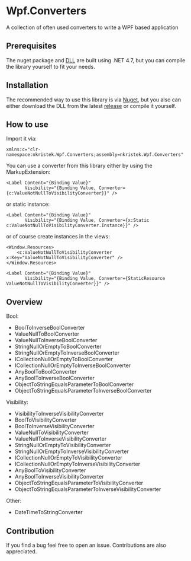 # Wpf.Converters
A collection of often used converters to write a WPF based application

## Prerequisites

The nuget package and [DLL](https://github.com/nkristek/Wpf.Converters/releases) are built using .NET 4.7, but you can compile the library yourself to fit your needs.

## Installation

The recommended way to use this library is via [Nuget](https://www.nuget.org/packages/nkristek.Wpf.Converters/), but you also can either download the DLL from the latest [release](https://github.com/nkristek/Wpf.Converters/releases) or compile it yourself.

## How to use

Import it via:
```xaml
xmlns:c="clr-namespace:nkristek.Wpf.Converters;assembly=nkristek.Wpf.Converters"
```

You can use a converter from this library either by using the MarkupExtension:
```xaml
<Label Content="{Binding Value}"
       Visibility="{Binding Value, Converter={c:ValueNotNullToVisibilityConverter}}" />
```
or static instance:
```xaml
<Label Content="{Binding Value}"
       Visibility="{Binding Value, Converter={x:Static c:ValueNotNullToVisibilityConverter.Instance}}" />
```
or of course create instances in the views:
```xaml
<Window.Resources>
    <c:ValueNotNullToVisibilityConverter x:Key="ValueNotNullToVisibilityConverter" />
</Window.Resources>

<Label Content="{Binding Value}"
       Visibility="{Binding Value, Converter={StaticResource ValueNotNullToVisibilityConverter}}" />
```

## Overview

Bool:
- BoolToInverseBoolConverter
- ValueNullToBoolConverter
- ValueNullToInverseBoolConverter
- StringNullOrEmptyToBoolConverter
- StringNullOrEmptyToInverseBoolConverter
- ICollectionNullOrEmptyToBoolConverter
- ICollectionNullOrEmptyToInverseBoolConverter
- AnyBoolToBoolConverter
- AnyBoolToInverseBoolConverter
- ObjectToStringEqualsParameterToBoolConverter
- ObjectToStringEqualsParameterToInverseBoolConverter

Visibility:
- VisibilityToInverseVisibilityConverter
- BoolToVisibilityConverter
- BoolToInverseVisibilityConverter
- ValueNullToVisibilityConverter
- ValueNullToInverseVisibilityConverter
- StringNullOrEmptyToVisibilityConverter
- StringNullOrEmptyToInverseVisibilityConverter
- ICollectionNullOrEmptyToVisibilityConverter
- ICollectionNullOrEmptyToInverseVisibilityConverter
- AnyBoolToVisibilityConverter
- AnyBoolToInverseVisibilityConverter
- ObjectToStringEqualsParameterToVisibilityConverter
- ObjectToStringEqualsParameterToInverseVisibilityConverter

Other:
- DateTimeToStringConverter

## Contribution

If you find a bug feel free to open an issue. Contributions are also appreciated.
